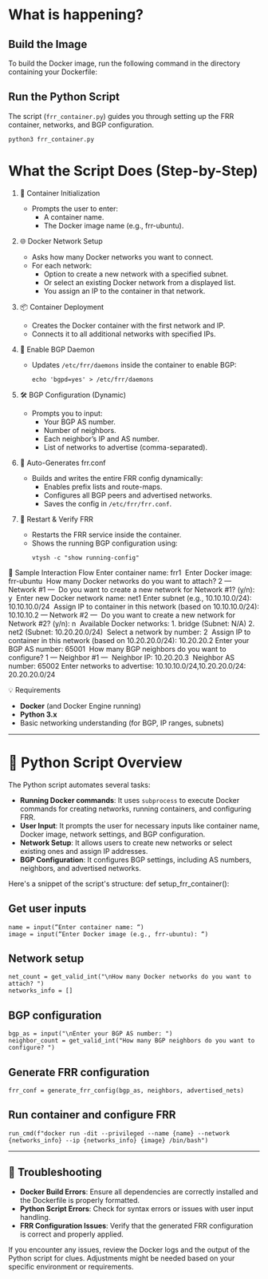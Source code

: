 # What is happening?

## Build the Image
To build the Docker image, run the following command in the directory containing your Dockerfile:

## Run the Python Script
The script (`frr_container.py`) guides you through setting up the FRR container, networks, and BGP configuration.
```
python3 frr_container.py
```


# What the Script Does (Step-by-Step)
1. 🚀 Container Initialization
   - Prompts the user to enter:
     - A container name.
     - The Docker image name (e.g., frr-ubuntu).

2. 🌐 Docker Network Setup
   - Asks how many Docker networks you want to connect.
   - For each network:
     - Option to create a new network with a specified subnet.
     - Or select an existing Docker network from a displayed list.
     - You assign an IP to the container in that network.

3. 📦 Container Deployment
   - Creates the Docker container with the first network and IP.
   - Connects it to all additional networks with specified IPs.

4. 🔐 Enable BGP Daemon
   - Updates `/etc/frr/daemons` inside the container to enable BGP:
     ```
     echo 'bgpd=yes' > /etc/frr/daemons
     ```

5. 🛠️ BGP Configuration (Dynamic)
   - Prompts you to input:
     - Your BGP AS number.
     - Number of neighbors.
     - Each neighbor’s IP and AS number.
     - List of networks to advertise (comma-separated).

6. 📝 Auto-Generates frr.conf
   - Builds and writes the entire FRR config dynamically:
     - Enables prefix lists and route-maps.
     - Configures all BGP peers and advertised networks.
     - Saves the config in `/etc/frr/frr.conf`.

7. 🔄 Restart & Verify FRR
   - Restarts the FRR service inside the container.
   - Shows the running BGP configuration using:
     ```
     vtysh -c "show running-config"
     ```

🧾 Sample Interaction Flow
Enter container name: frr1 
Enter Docker image: frr-ubuntu 
How many Docker networks do you want to attach? 2
— Network #1 — 
Do you want to create a new network for Network #1? (y/n): y 
Enter new Docker network name: net1 Enter subnet (e.g., 10.10.10.0/24): 10.10.10.0/24 
Assign IP to container in this network (based on 10.10.10.0/24): 10.10.10.2
— Network #2 — 
Do you want to create a new network for Network #2? (y/n): n 
Available Docker networks:
	1.	bridge (Subnet: N/A)
	2.	net2 (Subnet: 10.20.20.0/24) 
Select a network by number: 2 
Assign IP to container in this network (based on 10.20.20.0/24): 10.20.20.2
Enter your BGP AS number: 65001 
How many BGP neighbors do you want to configure? 1
— Neighbor #1 — 
Neighbor IP: 10.20.20.3 
Neighbor AS number: 65002
Enter networks to advertise: 10.10.10.0/24,10.20.20.0/24: 20.20.20.0/24


💡 Requirements
- **Docker** (and Docker Engine running)
- **Python 3.x**
- Basic networking understanding (for BGP, IP ranges, subnets)

---

# 📝 Python Script Overview
The Python script automates several tasks:
- **Running Docker commands**: It uses `subprocess` to execute Docker commands for creating networks, running containers, and configuring FRR.
- **User Input**: It prompts the user for necessary inputs like container name, Docker image, network settings, and BGP configuration.
- **Network Setup**: It allows users to create new networks or select existing ones and assign IP addresses.
- **BGP Configuration**: It configures BGP settings, including AS numbers, neighbors, and advertised networks.

Here's a snippet of the script's structure:
def setup_frr_container(): 

## Get user inputs 
```
name = input(“Enter container name: “) 
image = input(“Enter Docker image (e.g., frr-ubuntu): “)
```

## Network setup
```
net_count = get_valid_int("\nHow many Docker networks do you want to attach? ")
networks_info = []
```

## BGP configuration
```
bgp_as = input("\nEnter your BGP AS number: ")
neighbor_count = get_valid_int("How many BGP neighbors do you want to configure? ")
```

## Generate FRR configuration
```
frr_conf = generate_frr_config(bgp_as, neighbors, advertised_nets)
```

## Run container and configure FRR
```
run_cmd(f"docker run -dit --privileged --name {name} --network {networks_info} --ip {networks_info} {image} /bin/bash")
```

---

## 🚨 Troubleshooting
- **Docker Build Errors**: Ensure all dependencies are correctly installed and the Dockerfile is properly formatted.
- **Python Script Errors**: Check for syntax errors or issues with user input handling.
- **FRR Configuration Issues**: Verify that the generated FRR configuration is correct and properly applied.

If you encounter any issues, review the Docker logs and the output of the Python script for clues. Adjustments might be needed based on your specific environment or requirements.
